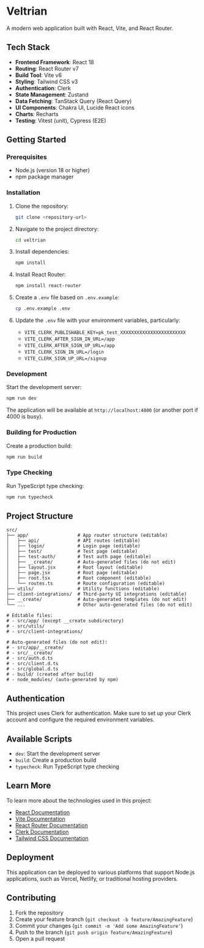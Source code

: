 # Veltrian

A modern web application built with React, Vite, and React Router.

## Tech Stack

- **Frontend Framework**: React 18
- **Routing**: React Router v7
- **Build Tool**: Vite v6
- **Styling**: Tailwind CSS v3
- **Authentication**: Clerk
- **State Management**: Zustand
- **Data Fetching**: TanStack Query (React Query)
- **UI Components**: Chakra UI, Lucide React icons
- **Charts**: Recharts
- **Testing**: Vitest (unit), Cypress (E2E)

## Getting Started

### Prerequisites

- Node.js (version 18 or higher)
- npm package manager

### Installation

1. Clone the repository:

   ```bash
   git clone <repository-url>
   ```

2. Navigate to the project directory:

   ```bash
   cd veltrian
   ```

3. Install dependencies:

   ```bash
   npm install
   ```

4. Install React Router:

   ```bash
   npm install react-router
   ```

5. Create a `.env` file based on `.env.example`:

   ```bash
   cp .env.example .env
   ```

6. Update the `.env` file with your environment variables, particularly:
   - `VITE_CLERK_PUBLISHABLE_KEY=pk_test_XXXXXXXXXXXXXXXXXXXXXXXX`
   - `VITE_CLERK_AFTER_SIGN_IN_URL=/app`
   - `VITE_CLERK_AFTER_SIGN_UP_URL=/app`
   - `VITE_CLERK_SIGN_IN_URL=/login`
   - `VITE_CLERK_SIGN_UP_URL=/signup`

### Development

Start the development server:

```bash
npm run dev
```

The application will be available at `http://localhost:4000` (or another port if 4000 is busy).

### Building for Production

Create a production build:

```bash
npm run build
```

### Type Checking

Run TypeScript type checking:

```bash
npm run typecheck
```

## Project Structure

```text
src/
├── app/                  # App router structure (editable)
│   ├── api/              # API routes (editable)
│   ├── login/            # Login page (editable)
│   ├── test/             # Test page (editable)
│   ├── test-auth/        # Test auth page (editable)
│   ├── __create/         # Auto-generated files (do not edit)
│   ├── layout.jsx        # Root layout (editable)
│   ├── page.jsx          # Root page (editable)
│   ├── root.tsx          # Root component (editable)
│   └── routes.ts         # Route configuration (editable)
├── utils/                # Utility functions (editable)
├── client-integrations/  # Third-party UI integrations (editable)
├── __create/             # Auto-generated templates (do not edit)
└── ...                   # Other auto-generated files (do not edit)

# Editable files:
# - src/app/ (except __create subdirectory)
# - src/utils/
# - src/client-integrations/

# Auto-generated files (do not edit):
# - src/app/__create/
# - src/__create/
# - src/auth.d.ts
# - src/client.d.ts
# - src/global.d.ts
# - build/ (created after build)
# - node_modules/ (auto-generated by npm)
```

## Authentication

This project uses Clerk for authentication. Make sure to set up your Clerk account and configure the required environment variables.

## Available Scripts

- `dev`: Start the development server
- `build`: Create a production build
- `typecheck`: Run TypeScript type checking

## Learn More

To learn more about the technologies used in this project:

- [React Documentation](https://react.dev/)
- [Vite Documentation](https://vitejs.dev/)
- [React Router Documentation](https://reactrouter.com/)
- [Clerk Documentation](https://clerk.com/docs/)
- [Tailwind CSS Documentation](https://tailwindcss.com/)

## Deployment

This application can be deployed to various platforms that support Node.js applications, such as Vercel, Netlify, or traditional hosting providers.

## Contributing

1. Fork the repository
2. Create your feature branch (`git checkout -b feature/AmazingFeature`)
3. Commit your changes (`git commit -m 'Add some AmazingFeature'`)
4. Push to the branch (`git push origin feature/AmazingFeature`)
5. Open a pull request
